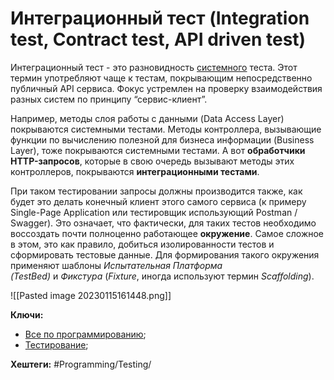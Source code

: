 
# Интеграционный тест (Integration test, Contract test, API driven test)

Интеграционный тест - это разновидность [системного](System-test) теста. Этот термин употребляют чаще к тестам, покрывающим непосредственно публичный API сервиса. Фокус устремлен на проверку взаимодействия разных систем по принципу “сервис-клиент”.

Например, методы слоя работы с данными (Data Access Layer) покрываются системными тестами. Методы контроллера, вызывающие функции по вычислению полезной для бизнеса информации (Business Layer), тоже покрываются системными тестами. А вот **обработчики HTTP-запросов**, которые в свою очередь вызывают методы этих контроллеров, покрываются **интеграционными тестами**.

При таком тестировании запросы должны производится также, как будет это делать конечный клиент этого самого сервиса (к примеру Single-Page Application или тестировщик использующий Postman / Swagger). Это означает, что фактически, для таких тестов необходимо воссоздать почти полноценно работающее **окружение**. Самое сложное в этом, это как правило, добиться изолированности тестов и сформировать тестовые данные. Для формирования такого окружения применяют шаблоны _Испытательная Платформа (TestBed)_ и _Фикстура_ (_Fixture_, иногда используют термин _Scaffolding_).

![[Pasted image 20230115161448.png]]

**Ключи:**
- [Все по программированию](PROGRAMMING);
- [Тестирование](Testing);

**Хештеги:** #Programming/Testing/